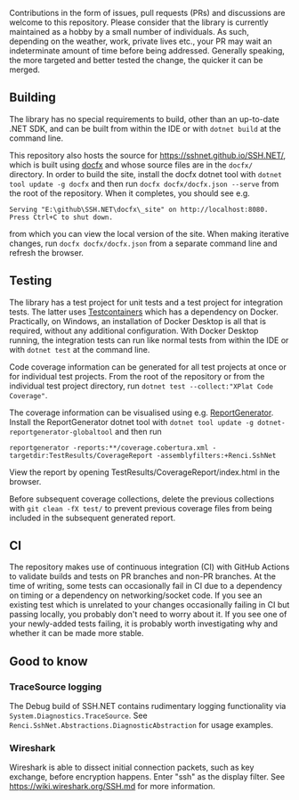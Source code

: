 Contributions in the form of issues, pull requests (PRs) and discussions are welcome to this repository. Please consider that the library is currently maintained as a hobby by a small number of individuals. As such, depending on the weather, work, private lives etc., your PR may wait an indeterminate amount of time before being addressed. Generally speaking, the more targeted and better tested the change, the quicker it can be merged.

## Building

The library has no special requirements to build, other than an up-to-date .NET SDK, and can be built from within the IDE or with `dotnet build` at the command line.

This repository also hosts the source for https://sshnet.github.io/SSH.NET/, which is built using [docfx](https://dotnet.github.io/docfx/index.html) and whose source files are in the `docfx/` directory. In order to build the site, install the docfx dotnet tool with `dotnet tool update -g docfx` and then run `docfx docfx/docfx.json --serve` from the root of the repository. When it completes, you should see e.g.

```
Serving "E:\github\SSH.NET\docfx\_site" on http://localhost:8080. Press Ctrl+C to shut down.
```

from which you can view the local version of the site. When making iterative changes, run `docfx docfx/docfx.json` from a separate command line and refresh the browser.

## Testing

The library has a test project for unit tests and a test project for integration tests. The latter uses [Testcontainers](https://dotnet.testcontainers.org/) which has a dependency on Docker. Practically, on Windows, an installation of Docker Desktop is all that is required, without any additional configuration. With Docker Desktop running, the integration tests can run like normal tests from within the IDE or with `dotnet test` at the command line.

Code coverage information can be generated for all test projects at once or for individual test projects. From the root of the repository or from the individual test project directory, run `dotnet test --collect:"XPlat Code Coverage"`.

The coverage information can be visualised using e.g. [ReportGenerator](https://reportgenerator.io/). Install the ReportGenerator dotnet tool with `dotnet tool update -g dotnet-reportgenerator-globaltool` and then run

```
reportgenerator -reports:**/coverage.cobertura.xml -targetdir:TestResults/CoverageReport -assemblyfilters:+Renci.SshNet
```

View the report by opening TestResults/CoverageReport/index.html in the browser.

Before subsequent coverage collections, delete the previous collections with `git clean -fX test/` to prevent previous coverage files from being included in the subsequent generated report.

## CI

The repository makes use of continuous integration (CI) with GitHub Actions to validate builds and tests on PR branches and non-PR branches. At the time of writing, some tests can occasionally fail in CI due to a dependency on timing or a dependency on networking/socket code. If you see an existing test which is unrelated to your changes occasionally failing in CI but passing locally, you probably don't need to worry about it. If you see one of your newly-added tests failing, it is probably worth investigating why and whether it can be made more stable.

## Good to know

### TraceSource logging

The Debug build of SSH.NET contains rudimentary logging functionality via `System.Diagnostics.TraceSource`. See `Renci.SshNet.Abstractions.DiagnosticAbstraction` for usage examples.

### Wireshark

Wireshark is able to dissect initial connection packets, such as key exchange, before encryption happens. Enter "ssh" as the display filter. See https://wiki.wireshark.org/SSH.md for more information.
